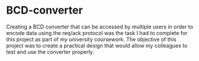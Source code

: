 # BCD-converter
Creating a BCD converter that can be accessed by multiple users in order to encode data using the req/ack protocol was the task I had to complete for this project as part of my university coursework. The objective of this project was to create a practical design that would allow my colleagues to test and use the converter properly.
